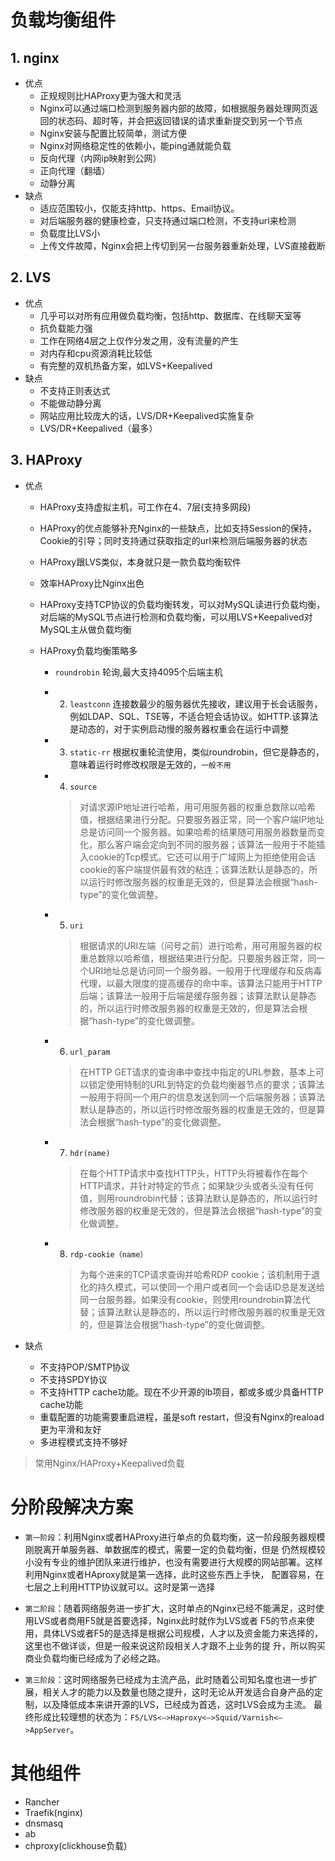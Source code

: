 # 负载均衡组件

## 1. nginx

* 优点
  * 正规规则比HAProxy更为强大和灵活
  * Nginx可以通过端口检测到服务器内部的故障，如根据服务器处理网页返回的状态码、超时等，并会把返回错误的请求重新提交到另一个节点
  * Nginx安装与配置比较简单，测试方便
  * Nginx对网络稳定性的依赖小，能ping通就能负载
  * 反向代理（内网ip映射到公网）
  * 正向代理（翻墙）
  * 动静分离
* 缺点
  * 适应范围较小，仅能支持http、https、Email协议。
  * 对后端服务器的健康检查，只支持通过端口检测，不支持url来检测
  * 负载度比LVS小
  * 上传文件故障，Nginx会把上传切到另一台服务器重新处理，LVS直接截断

## 2. LVS

* 优点
  * 几乎可以对所有应用做负载均衡，包括http、数据库、在线聊天室等
  * 抗负载能力强
  * 工作在网络4层之上仅作分发之用，没有流量的产生
  * 对内存和cpu资源消耗比较低
  * 有完整的双机热备方案，如LVS+Keepalived
* 缺点
  * 不支持正则表达式
  * 不能做动静分离
  * 网站应用比较庞大的话，LVS/DR+Keepalived实施复杂
  * LVS/DR+Keepalived（最多）

## 3. HAProxy

* 优点

  * HAProxy支持虚拟主机，可工作在4、7层(支持多网段)

  * HAProxy的优点能够补充Nginx的一些缺点，比如支持Session的保持，Cookie的引导；同时支持通过获取指定的url来检测后端服务器的状态

  * HAProxy跟LVS类似，本身就只是一款负载均衡软件

  * 效率HAProxy比Nginx出色

  * HAProxy支持TCP协议的负载均衡转发，可以对MySQL读进行负载均衡，对后端的MySQL节点进行检测和负载均衡，可以用LVS+Keepalived对MySQL主从做负载均衡

  * HAProxy负载均衡策略多

    * `roundrobin` 轮询,最大支持4095个后端主机

    * 2. `leastconn` 连接数最少的服务器优先接收，建议用于长会话服务，例如LDAP、SQL、TSE等，不适合短会话协议。如HTTP.该算法是动态的，对于实例启动慢的服务器权重会在运行中调整

    * 3. `static-rr` 根据权重轮流使用，类似roundrobin，但它是静态的，意味着运行时修改权限是无效的，`一般不用`

    * 4. `source` 

      > 对请求源IP地址进行哈希，用可用服务器的权重总数除以哈希值，根据结果进行分配。只要服务器正常，同一个客户端IP地址总是访问同一个服务器。如果哈希的结果随可用服务器数量而变化，那么客户端会定向到不同的服务器；该算法一般用于不能插入cookie的Tcp模式。它还可以用于广域网上为拒绝使用会话cookie的客户端提供最有效的粘连；该算法默认是静态的，所以运行时修改服务器的权重是无效的，但是算法会根据“hash-type”的变化做调整。

    * 5. `uri`

      > 根据请求的URI左端（问号之前）进行哈希，用可用服务器的权重总数除以哈希值，根据结果进行分配。只要服务器正常，同一个URI地址总是访问同一个服务器。一般用于代理缓存和反病毒代理，以最大限度的提高缓存的命中率。该算法只能用于HTTP后端；该算法一般用于后端是缓存服务器；该算法默认是静态的，所以运行时修改服务器的权重是无效的，但是算法会根据“hash-type”的变化做调整。

    * 6. `url_param` 

      > 在HTTP GET请求的查询串中查找<param>中指定的URL参数，基本上可以锁定使用特制的URL到特定的负载均衡器节点的要求；该算法一般用于将同一个用户的信息发送到同一个后端服务器；该算法默认是静态的，所以运行时修改服务器的权重是无效的，但是算法会根据“hash-type”的变化做调整。

    * 7. `hdr(name)`

      > 在每个HTTP请求中查找HTTP头<name>，HTTP头<name>将被看作在每个HTTP请求，并针对特定的节点；如果缺少头或者头没有任何值，则用roundrobin代替；该算法默认是静态的，所以运行时修改服务器的权重是无效的，但是算法会根据“hash-type”的变化做调整。

    * 8. `rdp-cookie（name）`

      > 为每个进来的TCP请求查询并哈希RDP cookie<name>；该机制用于退化的持久模式，可以使同一个用户或者同一个会话ID总是发送给同一台服务器。如果没有cookie，则使用roundrobin算法代替；该算法默认是静态的，所以运行时修改服务器的权重是无效的，但是算法会根据“hash-type”的变化做调整。

* 缺点

  * 不支持POP/SMTP协议
  * 不支持SPDY协议
  * 不支持HTTP cache功能。现在不少开源的lb项目，都或多或少具备HTTP cache功能
  * 重载配置的功能需要重启进程，虽是soft restart，但没有Nginx的reaload更为平滑和友好
  * 多进程模式支持不够好



> 常用Nginx/HAProxy+Keepalived负载



# 分阶段解决方案

* `第一阶段`：利用Nginx或者HAProxy进行单点的负载均衡，这一阶段服务器规模刚脱离开单服务器、单数据库的模式，需要一定的负载均衡，但是 仍然规模较小没有专业的维护团队来进行维护，也没有需要进行大规模的网站部署。这样利用Nginx或者HAproxy就是第一选择，此时这些东西上手快， 配置容易，在七层之上利用HTTP协议就可以。这时是第一选择

* `第二阶段`：随着网络服务进一步扩大，这时单点的Nginx已经不能满足，这时使用LVS或者商用F5就是首要选择，Nginx此时就作为LVS或者 F5的节点来使用，具体LVS或者F5的是选择是根据公司规模，人才以及资金能力来选择的，这里也不做详谈，但是一般来说这阶段相关人才跟不上业务的提 升，所以购买商业负载均衡已经成为了必经之路。

* `第三阶段`：这时网络服务已经成为主流产品，此时随着公司知名度也进一步扩展，相关人才的能力以及数量也随之提升，这时无论从开发适合自身产品的定制，以及降低成本来讲开源的LVS，已经成为首选，这时LVS会成为主流。
  最终形成比较理想的状态为：`F5/LVS<—>Haproxy<—>Squid/Varnish<—>AppServer`。



# 其他组件

* Rancher
* Traefik(nginx)
* dnsmasq
* ab
* chproxy(clickhouse负载)